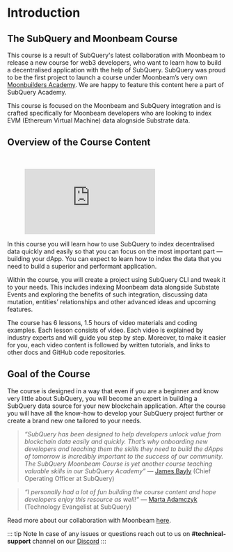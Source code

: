 # Introduction

## The SubQuery and Moonbeam Course 

This course is a result of SubQuery's latest collaboration with Moonbeam to release a new course for web3 developers, who want to learn how to build a decentralised application with the help of SubQuery. SubQuery was proud to be the first project to launch a course under Moonbeam’s very own [Moonbuilders Academy](https://academy.moonbeam.network/). We are happy to feature this content here a part of SubQuery Academy. 

This course is focused on the Moonbeam and SubQuery integration and is crafted specifically for Moonbeam developers who are looking to index EVM (Ethereum Virtual Machine) data alognside Substrate data. 

## Overview of the Course Content

<br/>
<figure class="video_container">
  <iframe src="https://www.youtube.com/embed/v3pdOM3EOOo" frameborder="0" allowfullscreen="true"></iframe>
</figure>

In this course you will learn how to use SubQuery to index decentralised data quickly and easily so that you can focus on the most important part — building your dApp. You can expect to learn how to index the data that you need to build a superior and performant application.

Within the course, you will create a project using SubQuery CLI and tweak it to your needs. This includes indexing Moonbeam data alongside Substate Events and exploring the benefits of such integration, discussing data mutation, entities’ relationships and other advanced ideas and upcoming features.

The course has 6 lessons, 1.5 hours of video materials and coding examples. Each lesson consists of video. Each video is explained by industry experts and will guide you step by step. Moreover, to make it easier for you, each video content is followed by written tutorials, and links to other docs and GitHub code repositories. 

## Goal of the Course

The course is designed in a way that even if you are a beginner and know very little about SubQuery, you will become an expert in building a SubQuery data source for your new blockchain application. After the course you will have all the know-how to develop your SubQuery project further or create a brand new one tailored to your needs.

> *“SubQuery has been designed to help developers unlock value from blockchain data easily and quickly. That’s why onboarding new developers and teaching them the skills they need to build the dApps of tomorrow is incredibly important to the success of our community. The SubQuery Moonbeam Course is yet another course teaching valuable skills in our SubQuery Academy”* —  [James Bayly](https://twitter.com/jamesabayly) (Chief Operating Officer at SubQuery)

> *“I personally had a lot of fun building the course content and hope developers enjoy this resource as well!“* — [Marta Adamczyk](https://twitter.com/madamczyk0) (Technology Evangelist at SubQuery)

Read more about our collaboration with Moonbeam [here](https://subquery.medium.com/subquery-collaborates-with-moonbeam-on-data-indexing-course-56848475e02).

::: tip Note
In case of any issues or questions reach out to us on **#technical-support** channel on our [Discord](https://discord.com/invite/subquery)
:::
